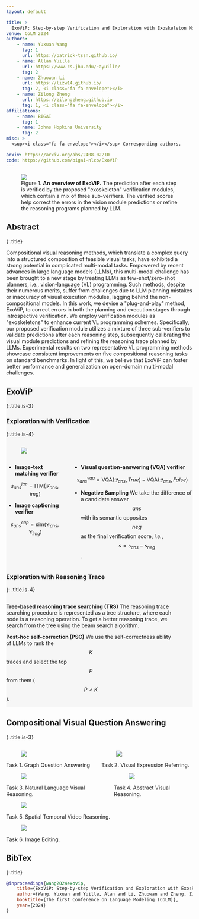 ```yaml
---
layout: default

title: > 
  ExoViP: Step-by-step Verification and Exploration with Exoskeleton Modules for Compositional Visual Reasoning
venue: CoLM 2024
authors:
    - name: Yuxuan Wang
      tag: 1
      url: https://patrick-tssn.github.io/
    - name: Allan Yuille
      url: https://www.cs.jhu.edu/~ayuille/
      tag: 2
    - name: Zhuowan Li
      url: https://lizw14.github.io/
      tag: 2, <i class="fa fa-envelope"></i>
    - name: Zilong Zheng
      url: https://zilongzheng.github.io
      tag: 1, <i class="fa fa-envelope"></i>
affiliations:
    - name: BIGAI
      tag: 1
    - name: Johns Hopkins University
      tag: 2
misc: > 
  <sup><i class="fa fa-envelope"></i></sup> Corresponding authors.

arxiv: https://arxiv.org/abs/2408.02210
code: https://github.com/bigai-nlco/ExoViP
---
```



<section class="hero teaser">
  <div class="container is-max-desktop">
    <div class="hero-body">
    <figure class="image">
      <img src="{{ '/assets/img/framework_latest.png' | relative_url }}" />
      <figcaption><span class="dnerf">Figure 1.</span> <b>An overview of ExoViP.</b> The prediction after each step is verified by the proposed  "exoskeleton" verification modules, which contain a mix of three sub-verifiers. The verified scores help correct the errors in the vision module predictions or refine the reasoning programs planned by LLM.</figcaption>
    </figure>
    </div>
  </div>
</section>



<section class="section">
    <div class="container is-max-desktop" markdown="1">

## Abstract
{:.title}


Compositional visual reasoning methods, which translate a complex query into a structured composition of feasible visual tasks, have exhibited a strong potential in complicated multi-modal tasks. Empowered by recent advances in large language models (LLMs), this multi-modal challenge has been brought to a new stage by treating LLMs as few-shot/zero-shot planners, i.e., vision-language (VL) programming.
Such methods, despite their numerous merits, suffer from challenges due to LLM planning mistakes or inaccuracy of visual execution modules, lagging behind the non-compositional models.
In this work, we devise a "plug-and-play" method, ExoViP, to correct errors in both the planning and execution stages through introspective verification. We employ verification modules as "exoskeletons" to enhance current VL programming schemes. Specifically, our proposed verification module utilizes a mixture of three sub-verifiers to validate predictions after each reasoning step, subsequently calibrating the visual module predictions and refining the reasoning trace planned by LLMs. 
Experimental results on two representative VL programming methods showcase consistent improvements on five compositional reasoning tasks on standard benchmarks. In light of this, we believe that ExoViP can foster better performance and generalization on open-domain multi-modal challenges.
    
        
</div>
</section>

<section class="section" style="background-color:#efeff081" >
    <div class="container is-max-desktop" markdown="1">


## ExoViP
{:.title.is-3}

### Exploration with Verification
{:.title.is-4}

<div class="columns is-centered has-text-centered">
<div class="column is-four-fifths">
<figure class="image">
  <img src="{{ '/assets/img/exovip_modules.png' | relative_url }}" />
</figure>

</div></div>




<div class="columns  is-centered">
<div class="column content" markdown="1">

- **Image-text matching verifier** 

$$s_{ans}^{itm} = \textrm{ITM}(\mathcal{T}_{ans}, img)$$

- **Image captioning verifier** 

$$s_{ans}^{cap} = \textrm{sim}(\mathcal{C}_{ans}, \mathcal{C}_{img})$$

</div>

<div class="column content" markdown="1">

- **Visual question-answering (VQA) verifier**

$$s_{ans}^{vqa} = \textrm{VQA}(\mathcal{Q}_{ans}, True) - \textrm{VQA}(\mathcal{Q}_{ans}, False)$$

- **Negative Sampling** We take the difference of a candidate answer $$ans$$ with its semantic opposites $$neg$$ as the final verification score, *i.e.*, $$s = s_{ans} - s_{neg}$$.

</div>
</div>


### Exploration with Reasoning Trace
{: .title.is-4}

<div class="columns">
<div class="column content" markdown="1">

**Tree-based reasoning trace searching (TRS)** The reasoning trace searching procedure is represented as a tree structure, where each node is a reasoning operation. To get a better reasoning trace, we search from the tree using the beam search algorithm.

**Post-hoc self-correction (PSC)** We use the self-correctness ability of LLMs to rank the $$K$$ traces and select the top $$P$$ from them ($$P<K$$). 



</div>
<div class="column">
<figure class="image" >
  <img src="{{ '/assets/img/ExoViP_search.png' | relative_url }}"  />
</figure>
</div>
</div>


</div>
</section>

<section class="section">
    <div class="container is-max-desktop" markdown="1">

## Compositional Visual Question Answering
{:.title.is-3}

<div class="columns is-centered has-text-centered">
<div class="column">

<figure class="image" >
  <img src="{{ '/assets/img/exovip_case_gqa.png' | relative_url }}"  />
</figure>
<figurecaption><span class="dnerf">Task 1.</span> Graph Question Answering</figurecaption>

</div>
<div class="column">

<figure class="image" >
  <img src="{{ '/assets/img/exovip_case_refcoco.png' | relative_url }}"  />
</figure>
<figurecaption><span class="dnerf">Task 2.</span> Visual Expression Referring.</figurecaption>

</div>
</div>

<div class="columns is-centered has-text-centered">
<div class="column">

<figure class="image" > 
  <img src="{{ '/assets/img/exovip_case_nlvr.png' | relative_url }}"/>
</figure>
<figurecaption><span class="dnerf">Task 3.</span> Natural Language Visual Reasoning.</figurecaption>

</div>
<div class="column">

<figure class="image" >
  <img src="{{ '/assets/img/exovip_case_kilogram.png' | relative_url }}"  />
</figure>
<figurecaption><span class="dnerf">Task 4.</span> Abstract Visual Reasoning.</figurecaption>

</div>
</div>

<div class="columns is-centered has-text-centered">
<div class="column is-four-fifths">

<figure class="image" > 
  <img src="{{ '/assets/img/exovip_case_agqa.png' | relative_url }}"/>
</figure>
<figurecaption><span class="dnerf">Task 5.</span> Spatial Temporal Video Reasoning.</figurecaption>

</div>
</div>

<div class="columns is-centered has-text-centered">
<div class="column is-four-fifths">

<figure class="image" >
  <img src="{{ '/assets/img/exovip_case_imageediting.png' | relative_url }}"  />
</figure>
<figurecaption><span class="dnerf">Task 6.</span> Image Editing.</figurecaption>

</div>
</div>

</div>
</section>


<section class="section">
    <div class="container is-max-desktop" markdown="1">
    
## BibTex
{:.title}

```bibtex
@inproceedings{wang2024exovip,
    title={ExoViP: Step-by-step Verification and Exploration with Exoskeleton Modules for Compositional Visual Reasoning},
    author={Wang, Yuxuan and Yuille, Alan and Li, Zhuowan and Zheng, Zilong},
    booktitle={The first Conference on Language Modeling (CoLM)},
    year={2024}
}
```

</div>
</section>
